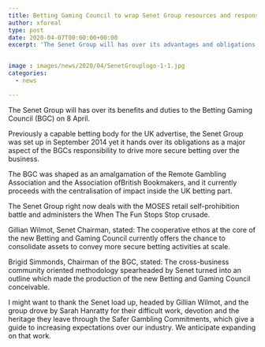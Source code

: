 ```yaml
---
title: Betting Gaming Council to wrap Senet Group resources and responsibilities
author: xforeal 
type: post
date: 2020-04-07T00:00:00+00:00
excerpt: 'The Senet Group will has over its advantages and obligations to the Betting Gaming Council (BGC) on 8 April '


image : images/news/2020/04/SenetGrouplogo-1-1.jpg
categories:
  - news

---
```

The Senet Group will has over its benefits and duties to the Betting Gaming Council (BGC) on 8 April. 

Previously a capable betting body for the UK advertise, the Senet Group was set up in September 2014 yet it hands over its obligations as a major aspect of the BGCs responsibility to drive more secure betting over the business. 

The BGC was shaped as an amalgamation of the Remote Gambling Association and the Association ofBritish Bookmakers, and it currently proceeds with the centralisation of impact inside the UK betting part. 

The Senet Group right now deals with the MOSES retail self-prohibition battle and administers the When The Fun Stops Stop crusade. 

Gillian Wilmot, Senet Chairman, stated: The cooperative ethos at the core of the new Betting and Gaming Council currently offers the chance to consolidate assets to convey more secure betting activities at scale. 

Brigid Simmonds, Chairman of the BGC, stated: The cross-business community oriented methodology spearheaded by Senet turned into an outline which made the production of the new Betting and Gaming Council conceivable. 

I might want to thank the Senet load up, headed by Gillian Wilmot, and the group drove by Sarah Hanratty for their difficult work, devotion and the heritage they leave through the Safer Gambling Commitments, which give a guide to increasing expectations over our industry. We anticipate expanding on that work.